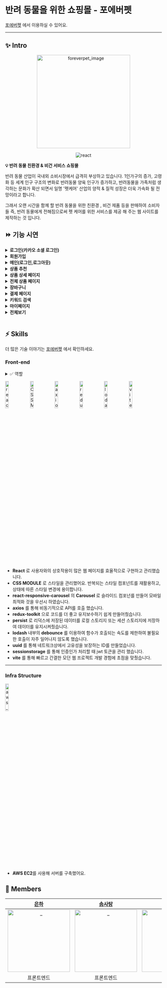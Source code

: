 # 반려 동물을 위한 쇼핑몰 - 포에버펫  

[포에버펫](https:) 에서 이용하실 수 있어요.

---

## ✨ Intro

<p align="center">
  <img width="300" alt="foreverpet_image" src="https://github.com/EUN-HA-CHOI/ForeverPet/assets/97012561/f548fdcb-ee2b-426c-a4f0-a0e9f4ba633f"/>
</p>
<p align="center">
  <img src="https://img.shields.io/badge/react-v17.0.2-9cf?logo=react" alt="react" />
</p>


**💡 반려 동물 친환경 & 비건 서비스 쇼핑몰**

반려 동물 산업이 국내외 소비시장에서 급격히 부상하고 있습니다. 1인가구의 증가, 고령화 등 세계 인구 구조의 변화로 반려동물 양육 인구가 증가하고, 반려동물을 가족처럼 생각하는 문화가 확산 되면서 일명 '펫케어' 산업의 양적 & 질적 성장은 더욱 가속화 될 전망이라고 합니다.

그래서 오랜 시간을 함께 할 반려 동물을 위한 친환경 , 비건 제품 등을 판매하여 소비자들 즉, 반려 동물에게 전해짐으로써 펫 케어를 위한 서비스를 제공 해 주는 웹 사이트를 제작하는 것 입니다.


## ⏩ 기능 시연
<details>
<summary><b>로그인(카카오 소셜 로그인)</b></summary>
<div markdown="1">
  
![로그인(카카오 소셜 로그인)](영상)

- 포에버펫 사이트에 접속하면 헤더 오른쪽 상단에 로그인 버튼을 눌러 소셜 로그인 , 일반 로그인을 할 수 있습니다.   

- 인증(로그인)을 하면 헤더 상단의 화면이 분기 됩니다.     
</div>
</details>

<details>
<summary><b>회원가입</b></summary>
<div markdown="1">
  
![회원가입](영상)

- 포에벗 사이트에 접속 하여 회원가입을 클릭하면 사용자 정보와 아이디 중복 확인을 통해 회원가입을 할 수 있습니다.     
</div>
</details>

<details>
<summary><b>메인(로그인,로그아웃)</b></summary>
<div markdown="1">
  
![메인(로그인o)](영상)

- 로그인 또는 회원가입을 하면 헤더 상단의 인증(로그인,로그아웃) 상태가 변동 됩니다.    

</div>
</details>

<details>
<summary><b>상품 추천</b></summary>
<div markdown="1">

![상품 추천](영상)

- 메인 홈 화면에서 베스트 , 신상품 , 간식 상품들의 API 를 랜덤 호출하여 확인 할 수 있습니다.  
</div>
</details>

<details>
<summary><b>상품 상세 페이지</b></summary>
<div markdown="1">

![상품 상세 페이지](영상)

- 해당 상품 카드를 클릭하면 상품 상세 페이지로 이동하여 상품 상세 정보를 확인 할 수 있고, 장바구니 & 구매를 할 수 있습니다.    
</div>
</details>

<details>
<summary><b>전체 상품 페이지</b></summary>
<div markdown="1">

![전체 상품 페이지](영상)

- 햄버거 버튼 또는 메인 홈 카테고리에서 사료 , 간식 , 건강식품을 클릭하면 해당 상품들이 있는 페이지로 이동합니다.   
</div>
</details>

<details>
<summary><b>장바구니</b></summary>
<div markdown="1">

![장바구니](영상)

- 상품 카드에서 장바구니 아이콘을 클릭하면 장바구니에 담은 후 확인 할 수 있고, 헤더 부분에 장바구니 아이콘에 수량을 확인 할 수 있습니다.  

- 장바구니에서 수량을 변동 할 수 있고 , 장바구니 상품을 삭제 할 수 있습니다.      

- 장바구니 모달 창에서 결제하기 버튼을 클릭하면 결제 페이지로 이동 합니다.  
</div>
</details>

<details>
<summary><b>결제 페이지</b></summary>
<div markdown="1">

![결제 페이지](영상)

- 상품의 상세 페이지에서 사용자의 정보를 입력 한 후 결제수단인 카카오페이로 주문이 가능합니다.

- 장바구니에서 결제하기를 클릭하면 결제 페이지로 이동하여 주문이 가능합니다.    
</div>
</details>

<details>
<summary><b>키워드 검색</b></summary>
<div markdown="1">

![키워드 검색](영상)

- 사료 , 간식 , 건강식품의 상품들의 키워드로 검색이 가능합니다.

- debounce 를 사용하여 불필요한 함수 호출을 방지 하였습니다.  
</div>
</details>

<details>
<summary><b>마이페이지</b></summary>
<div markdown="1">
  
![마이페이지](영상)

- 헤더 쪽 사람 아이콘을 클릭하면 마이페이지로 이동 합니다. 마이페이지에는 사용자의 프로필에서 등급,쿠폰을 확인 할 수 있습니다.

- 마이페이지는 주문내역과 장바구니 두 공간으로 분리 하였습니다.

- 
</div>
</details>

<details>
<summary><b>전체보기</b></summary>
<div markdown="1">

![전체보기](영상)

</div>
</details>

<br/>

## ⚡️ Skills

더 많은 기술 이야기는 [포에버펫](https:) 에서 확인하세요.

### Front-end
<details>
<summary>✅ 역할</summary>

<div markdown="1"> 
   
- 은하 : 메인 홈 ( 인증(로그아웃)상태에 따라 화면 분기 , 상품 카테고리 페이지 전달 , 상품 랜덤 호출 ) , 캐러셀 , 검색 기능 담당   

- 솜사탕 : 로그인(소셜) 및 회원가입 , 유저 정보 수정 , 결제 페이지 , 상품 상세 페이지 , 마이페이지 기능 담당   

- 엘라 : 마이페이지 , 장바구니 페이지 , 상품 페이지 기능 담당   
</div>
</details>     
    
     
<p>
  <img src="https://user-images.githubusercontent.com/52682603/138834243-fb74d81e-e90d-4c6a-8793-05df588f59ab.png" alt="react" width=15%>
  <img src="https://github.com/EUN-HA-CHOI/ForeverPet/assets/97012561/91059825-cef7-4b70-9a48-50e9d93c7b40" alt="CSS MODULE" width=15%>
  <img src="https://github.com/EUN-HA-CHOI/ForeverPet/assets/97012561/ccd791e2-8161-44b2-8c34-ff27118f3ef7" alt="axios" width=15%>
  <img src="https://github.com/EUN-HA-CHOI/ForeverPet/assets/97012561/577dcd4b-962f-4599-ad56-3de1afd6d5de" alt="redux-toolkit" width=15%>
  <img src="https://github.com/EUN-HA-CHOI/ForeverPet/assets/97012561/eb7876b4-742a-4f4f-87cb-c9f82902c448" alt="lodash" width=15%>
  <img src="https://github.com/EUN-HA-CHOI/ForeverPet/assets/97012561/87735d15-b926-473f-a2ad-16f73079e12b" alt="vite" width=15%>
</p>

- **React** 로 사용자와의 상호작용이 많은 웹 페이지를 효율적으로 구현하고 관리했습니다.
- **CSS MODULE** 로 스타일을 관리했어요. 반복되는 스타일 컴포넌트를 재활용하고, 상태에 따른 스타일 변경에 용이합니다.
- **react-responsive-carousel** 의 **Carousel** 로 슬라이드 컴포넌를 만들어 모바일 최적화 것을 우선시 하였습니다.  
- **axios** 를 통해 비동기적으로 API를 호출 했습니다. 
- **redux-toolkit** 으로 코드를 더 좋고 유지보수하기 쉽게 만들어줬습니다.
- **persist** 로 리덕스에 저장된 데이터를 로컬 스토리지 또는 세션 스토리지에 저장하여 데이터를 유지시켜줬습니다.
- **lodash** 내부의 **debounce** 를 이용하여 함수가 호출되는 속도를 제한하여 불필요한 호출이 자주 일어나지 않도록 했습니다.
- **uuid** 를 통해 네트워크상에서 고유성을 보장하는 ID를 만들었습니다.
- **sessionstorage** 를 통해 인증인가 처리할 때 jwt 토큰을 관리 했습니다. 
- **vite** 를 통해 빠르고 간결한 모던 웹 프로젝트 개발 경험에 초점을 맞췄습니다.

---

### Infra Structure

<p>
  <img src="https://user-images.githubusercontent.com/52682603/138834271-9004826c-7b4e-418a-95ea-57d1c05f6e8a.png" alt="aws_ec2" width=15%>
</p>

- **AWS EC2**를 사용해 서버를 구축했어요.


## 🌈 Members

|            [은하](https://github.com/EUN-HA-CHOI)             |            [솜사탕](https://github.com/sstipdev)            |             [엘라](https://github.com/shineju)             |                        
| :----------------------------------------------------------: | :----------------------------------------------------------: | :----------------------------------------------------------: | 
| <img src="https://github.com/EUN-HA-CHOI/ForeverPet/assets/97012561/f3c2d2f6-c01d-49b5-bc22-5ed56079896e" width=200px alt="_"/> | <img src="https://github.com/EUN-HA-CHOI/ForeverPet/assets/97012561/6087df6c-1820-411a-9e3f-2dabda35bd6f" width=200px alt="_"/> | <img src="https://github.com/EUN-HA-CHOI/ForeverPet/assets/97012561/b6f32fe2-1ad5-4c9e-bcc8-fd4d48adf170" width=200px alt="_"/> |  
|                          프론트엔드                         |                          프론트엔드                         |                            프론트엔드                           |                       


